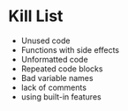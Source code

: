 Kill List
=========
* Unused code
* Functions with side effects
* Unformatted code
* Repeated code blocks
* Bad variable names
* lack of comments
* using built-in features